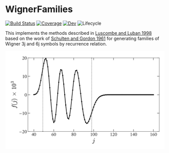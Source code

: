 # WignerFamilies

[![Build Status](https://github.com/xzackli/WignerFamilies.jl/workflows/CI/badge.svg)](https://github.com/xzackli/WignerFamilies.jl/actions)
[![Coverage](https://codecov.io/gh/xzackli/WignerFamilies.jl/branch/master/graph/badge.svg)](https://codecov.io/gh/xzackli/WignerFamilies.jl)
[![Dev](https://img.shields.io/badge/docs-dev-blue.svg)](https://xzackli.github.io/WignerFamilies.jl/dev)
![Lifecycle](https://img.shields.io/badge/lifecycle-experimental-orange.svg)
<!-- [![Stable](https://img.shields.io/badge/docs-stable-blue.svg)](https://xzackli.github.io/WignerFamilies.jl/stable) -->

This implements the methods described in [Luscombe and Luban 1998](https://journals.aps.org/pre/abstract/10.1103/PhysRevE.57.7274) based on the work of [Schulten and Gordon 1961](https://aip.scitation.org/doi/10.1063/1.522426) for generating families of Wigner 3j and 6j symbols by recurrence relation. 

![example plot](examples/luscombe_and_luban_1998.png)

